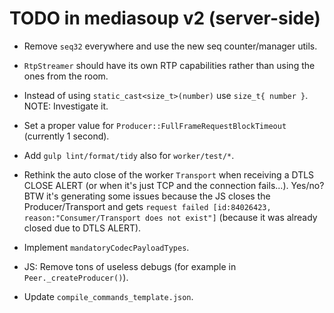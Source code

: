 # TODO in mediasoup v2 (server-side)

* Remove `seq32` everywhere and use the new seq counter/manager utils.

* `RtpStreamer` should have its own RTP capabilities rather than using the ones from the room.

* Instead of using `static_cast<size_t>(number)` use `size_t{ number }`. NOTE: Investigate it.

* Set a proper value for `Producer::FullFrameRequestBlockTimeout` (currently 1 second).

* Add `gulp lint/format/tidy` also for `worker/test/*`.

* Rethink the auto close of the worker `Transport` when receiving a DTLS CLOSE ALERT (or when it's just TCP and the connection fails...). Yes/no? BTW it's generating some issues because the JS closes the Producer/Transport and gets `request failed [id:84026423, reason:"Consumer/Transport does not exist"]` (because it was already closed due to DTLS ALERT).

* Implement `mandatoryCodecPayloadTypes`.

* JS: Remove tons of useless debugs (for example in `Peer._createProducer()`).

* Update `compile_commands_template.json`.
